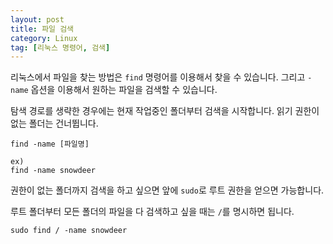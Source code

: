 ```yaml
---
layout: post
title: 파일 검색
category: Linux
tag: [리눅스 명령어, 검색]
---
```


리눅스에서 파일을 찾는 방법은 `find` 명령어를 이용해서 찾을 수 있습니다.
그리고 `-name` 옵션을 이용해서 원하는 파일을 검색할 수 있습니다.

탐색 경로를 생략한 경우에는 현재 작업중인 폴더부터 검색을 시작합니다.
읽기 권한이 없는 폴더는 건너뜁니다.

~~~
find -name [파일명]

ex)
find -name snowdeer
~~~

권한이 없는 폴더까지 검색을 하고 싶으면 앞에 `sudo`로 루트 권한을 얻으면 가능합니다.

루트 폴더부터 모든 폴더의 파일을 다 검색하고 싶을 때는 `/`를 명시하면 됩니다.

~~~
sudo find / -name snowdeer
~~~
